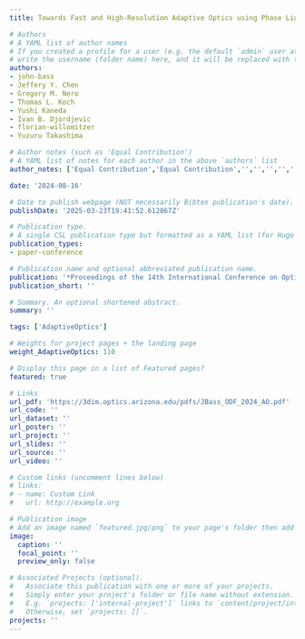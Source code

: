 ```yaml
---
title: Towards Fast and High-Resolution Adaptive Optics using Phase Light Modulators

# Authors
# A YAML list of author names
# If you created a profile for a user (e.g. the default `admin` user at `content/authors/admin/`), 
# write the username (folder name) here, and it will be replaced with their full name and linked to their profile.
authors:
- john-bass
- Jeffery Y. Chen
- Gregory M. Nero
- Thomas L. Koch
- Yushi Kaneda
- Ivan B. Djordjevic
- florian-willomitzer
- Yuzuru Takashima

# Author notes (such as 'Equal Contribution')
# A YAML list of notes for each author in the above `authors` list
author_notes: ['Equal Contribution','Equal Contribution','','','','','','']

date: '2024-08-16'

# Date to publish webpage (NOT necessarily Bibtex publication's date).
publishDate: '2025-03-23T19:41:52.612867Z'

# Publication type.
# A single CSL publication type but formatted as a YAML list (for Hugo requirements).
publication_types:
- paper-conference

# Publication name and optional abbreviated publication name.
publication: '*Proceedings of the 14th International Conference on Optics-Photonics Design and Fabrication*'
publication_short: ''

# Summary. An optional shortened abstract.
summary: ''

tags: ['AdaptiveOptics']

# Weights for project pages + the landing page
weight_AdaptiveOptics: 110

# Display this page in a list of Featured pages?
featured: true

# Links
url_pdf: 'https://3dim.optics.arizona.edu/pdfs/JBass_ODF_2024_AO.pdf'
url_code: ''
url_dataset: ''
url_poster: ''
url_project: ''
url_slides: ''
url_source: ''
url_video: ''

# Custom links (uncomment lines below)
# links:
# - name: Custom Link
#   url: http://example.org

# Publication image
# Add an image named `featured.jpg/png` to your page's folder then add a caption below.
image:
  caption: ''
  focal_point: ''
  preview_only: false

# Associated Projects (optional).
#   Associate this publication with one or more of your projects.
#   Simply enter your project's folder or file name without extension.
#   E.g. `projects: ['internal-project']` links to `content/project/internal-project/index.md`.
#   Otherwise, set `projects: []`.
projects: ''
---
```

